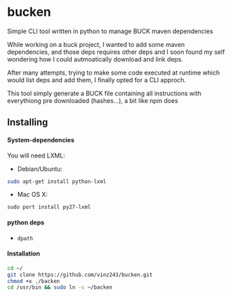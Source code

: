 # bucken
Simple CLI tool written in python to manage BUCK maven dependencies


While working on a buck project, I wanted to add some maven dependencies, and those deps requires other deps and I soon found my self wondering how I could autmoatically download and link deps.

After many attempts, trying to make some code executed at runtime which would list deps and add them, I finally opted for a CLI approch.

This tool simply generate a BUCK file containing all instructions with everythiong pre downloaded (hashes...), a bit like npm does

## Installing

#### System-dependencies

You will need LXML:

- Debian/Ubuntu: 
```sh
sudo apt-get install python-lxml
```
- Mac OS X:
```
sudo port install py27-lxml
```

#### python deps

- `dpath`

#### Installation

```sh
cd ~/
git clone https://github.com/vinz243/bucken.git
chmod +x ./backen
cd /usr/bin && sudo ln -s ~/backen
```
